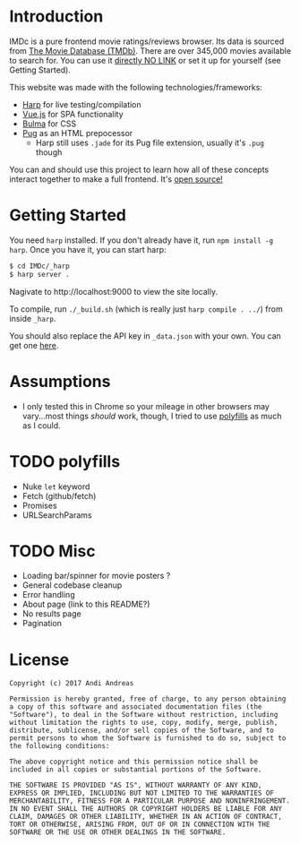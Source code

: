 # Introduction

IMDc is a pure frontend movie ratings/reviews browser. Its data is sourced from [The Movie Database (TMDb)](http://themoviedb.org). There are over 345,000 movies available to search for. You can use it [directly NO LINK](http://NO_LINK) or set it up for yourself (see Getting Started).

This website was made with the following technologies/frameworks:

* [Harp](http://harpjs.com/) for live testing/compilation
* [Vue.js](https://vuejs.org/) for SPA functionality
* [Bulma](https://bulma.io) for CSS
* [Pug](https://pugjs.org/api/getting-started.html) as an HTML prepocessor
    * Harp still uses `.jade` for its Pug file extension, usually it's `.pug` though

You can and should use this project to learn how all of these concepts interact together to make a full frontend. It's [open source!](http://github.com/nexuist/IMDc)

# Getting Started

You need `harp` installed. If you don't already have it, run `npm install -g harp`. Once you have it, you can start harp:

```sh
$ cd IMDc/_harp
$ harp server .
```

Nagivate to http://localhost:9000 to view the site locally.

To compile, run `./_build.sh` (which is really just `harp compile . ../`) from inside `_harp`.

You should also replace the API key in `_data.json` with your own. You can get one [here](https://www.themoviedb.org/documentation/api).

# Assumptions
* I only tested this in Chrome so your mileage in other browsers may vary...most things _should_ work, though, I tried to use [polyfills](https://en.wikipedia.org/wiki/Polyfill) as much as I could.

# TODO polyfills
* Nuke `let` keyword
* Fetch (github/fetch)
* Promises
* URLSearchParams

# TODO Misc
* Loading bar/spinner for movie posters ?
* General codebase cleanup
* Error handling
* About page (link to this README?)
* No results page
* Pagination

# License
```
Copyright (c) 2017 Andi Andreas

Permission is hereby granted, free of charge, to any person obtaining a copy of this software and associated documentation files (the "Software"), to deal in the Software without restriction, including without limitation the rights to use, copy, modify, merge, publish, distribute, sublicense, and/or sell copies of the Software, and to permit persons to whom the Software is furnished to do so, subject to the following conditions:

The above copyright notice and this permission notice shall be included in all copies or substantial portions of the Software.

THE SOFTWARE IS PROVIDED "AS IS", WITHOUT WARRANTY OF ANY KIND, EXPRESS OR IMPLIED, INCLUDING BUT NOT LIMITED TO THE WARRANTIES OF MERCHANTABILITY, FITNESS FOR A PARTICULAR PURPOSE AND NONINFRINGEMENT. IN NO EVENT SHALL THE AUTHORS OR COPYRIGHT HOLDERS BE LIABLE FOR ANY CLAIM, DAMAGES OR OTHER LIABILITY, WHETHER IN AN ACTION OF CONTRACT, TORT OR OTHERWISE, ARISING FROM, OUT OF OR IN CONNECTION WITH THE SOFTWARE OR THE USE OR OTHER DEALINGS IN THE SOFTWARE.
```